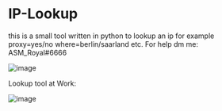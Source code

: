 # IP-Lookup
this is a small tool written in python to lookup an ip for example proxy=yes/no where=berlin/saarland etc.
For help dm me: ASM_Royal#6666

![image](https://user-images.githubusercontent.com/89786570/174480228-def59e9b-989f-4b7d-a2ef-d7267dab1d86.png)

Lookup tool at Work:

![image](https://user-images.githubusercontent.com/89786570/174480248-a58a377c-42de-47a3-9062-3a70c761554e.png)

